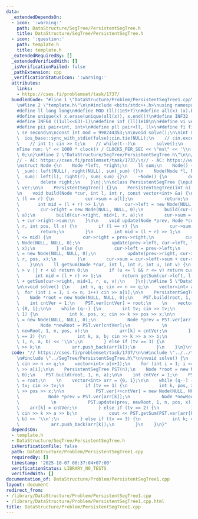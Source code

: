 ```yaml
---
data:
  _extendedDependsOn:
  - icon: ':warning:'
    path: DataStructure/SegTree/PersistentSegTree.h
    title: DataStructure/SegTree/PersistentSegTree.h
  - icon: ':question:'
    path: template.h
    title: template.h
  _extendedRequiredBy: []
  _extendedVerifiedWith: []
  _isVerificationFailed: false
  _pathExtension: cpp
  _verificationStatusIcon: ':warning:'
  attributes:
    links:
    - https://cses.fi/problemset/task/1737/
  bundledCode: "#line 1 \"DataStructure/Problem/PersistentSegTree1.cpp\"\n// https://cses.fi/problemset/task/1737/\n\
    \n#line 2 \"template.h\"\n\n#include <bits/stdc++.h>\nusing namespace std;\n \n\
    #define ll long long\n#define MOD (ll)(1e9+7)\n#define all(x) (x).begin(),(x).end()\n\
    #define unique(x) x.erase(unique(all(x)), x.end())\n#define INF32 ((1ull<<31)-1)\n\
    #define INF64 ((1ull<<63)-1)\n#define inf (ll)1e18\n\n#define vi vector<int>\n\
    #define pii pair<int, int>\n#define pll pair<ll, ll>\n#define fi first\n#define\
    \ se second\n\nconst int mod = 998244353;\n\nvoid solve();\n\nint main(){\n  \
    \  ios_base::sync_with_stdio(false);cin.tie(NULL);\n    // cin.exceptions(cin.failbit);\n\
    \    // int t; cin >> t;\n    // while(t--)\n        solve();\n    cerr << \"\\\
    nTime run: \" << 1000 * clock() / CLOCKS_PER_SEC << \"ms\" << '\\n';\n    return\
    \ 0;\n}\n#line 2 \"DataStructure/SegTree/PersistentSegTree.h\"\n\n// Tested:\n\
    // - AC: https://cses.fi/problemset/task/1737/\n// - AC: https://www.spoj.com/problems/PSEGTREE/\n\
    \nstruct Node {\n    Node *left, *right;\n    ll sum;\n    Node() {}\n    Node(ll\
    \ _sum): left(NULL), right(NULL), sum(_sum) {}\n    Node(Node *l, Node *r, ll\
    \ _sum): left(l), right(r), sum(_sum) {}\n    ~Node() {\n        delete left;\n\
    \        delete right;\n    }\n};\n\nclass PersistentSegTree {\npublic:\n    vector<Node*>\
    \ ver;\n\n    PersistentSegTree() {}\n    PersistentSegTree(int n): ver(n+1) {}\n\
    \n    void build(Node *cur, int l, int r, const vector<int> &a) {\n        if\
    \ (l == r) {\n            cur->sum = a[l];\n            return;\n        }\n \
    \       int mid = (l + r) >> 1;\n        cur->left = new Node(NULL, NULL, 0);\n\
    \        cur->right = new Node(NULL, NULL, 0);\n        build(cur->left, l, mid,\
    \ a);\n        build(cur->right, mid+1, r, a);\n        cur->sum = cur->left->sum\
    \ + cur->right->sum;\n    }\n\n    void update(Node *prev, Node *cur, int l, int\
    \ r, int pos, ll x) {\n        if (l == r) {\n            cur->sum = x;\n    \
    \        return;\n        }\n        int mid = (l + r) >> 1;\n        if (pos\
    \ <= mid) {\n            cur->right = prev->right;\n            cur->left = new\
    \ Node(NULL, NULL, 0);\n            update(prev->left, cur->left, l, mid, pos,\
    \ x);\n        } else {\n            cur->left = prev->left;\n            cur->right\
    \ = new Node(NULL, NULL, 0);\n            update(prev->right, cur->right, mid+1,\
    \ r, pos, x);\n        }\n        cur->sum = cur->left->sum + cur->right->sum;\n\
    \    }\n\n    ll getSum(Node *cur, int l, int r, int u, int v) {\n        if (l\
    \ > v || r < u) return 0;\n        if (u <= l && r <= v) return cur->sum;\n  \
    \      int mid = (l + r) >> 1;\n        return getSum(cur->left, l, mid, u, v)\
    \ + getSum(cur->right, mid+1, r, u, v);\n    }\n};\n#line 5 \"DataStructure/Problem/PersistentSegTree1.cpp\"\
    \n\nvoid solve() {\n    int n, q; cin >> n >> q;\n    vector<int> a(n+1);\n  \
    \  for (int i = 1; i <= n; i++) cin >> a[i];\n\n    PersistentSegTree PST(n);\n\
    \    Node *root = new Node(NULL, NULL, 0);\n    PST.build(root, 1, n, a);\n\n\
    \    int cntVer = 1;\n    PST.ver[cntVer] = root;\n    \n    vector<int> arr =\
    \ {0, 1};\n\n    while (q--) {\n        int tv; cin >> tv;\n        if (tv ==\
    \ 1) {\n            int k, pos, x; cin >> k >> pos >> x;\n\n            PST.ver[++cntVer]\
    \ = new Node(NULL, NULL, 0);\n            Node *prev = PST.ver[arr[k]];\n    \
    \        Node *newRoot = PST.ver[cntVer];\n            \n            PST.update(prev,\
    \ newRoot, 1, n, pos, x);\n            arr[k] = cntVer;\n        } else if (tv\
    \ == 2) {\n            int k, a, b; cin >> k >> a >> b;\n            cout << PST.getSum(PST.ver[arr[k]],\
    \ 1, n, a, b) << '\\n';\n        } else if (tv == 3) {\n            int k; cin\
    \ >> k;\n            arr.push_back(arr[k]);\n        }\n    }\n}\n"
  code: "// https://cses.fi/problemset/task/1737/\n\n#include \"../../template.h\"\
    \n#include \"../SegTree/PersistentSegTree.h\"\n\nvoid solve() {\n    int n, q;\
    \ cin >> n >> q;\n    vector<int> a(n+1);\n    for (int i = 1; i <= n; i++) cin\
    \ >> a[i];\n\n    PersistentSegTree PST(n);\n    Node *root = new Node(NULL, NULL,\
    \ 0);\n    PST.build(root, 1, n, a);\n\n    int cntVer = 1;\n    PST.ver[cntVer]\
    \ = root;\n    \n    vector<int> arr = {0, 1};\n\n    while (q--) {\n        int\
    \ tv; cin >> tv;\n        if (tv == 1) {\n            int k, pos, x; cin >> k\
    \ >> pos >> x;\n\n            PST.ver[++cntVer] = new Node(NULL, NULL, 0);\n \
    \           Node *prev = PST.ver[arr[k]];\n            Node *newRoot = PST.ver[cntVer];\n\
    \            \n            PST.update(prev, newRoot, 1, n, pos, x);\n        \
    \    arr[k] = cntVer;\n        } else if (tv == 2) {\n            int k, a, b;\
    \ cin >> k >> a >> b;\n            cout << PST.getSum(PST.ver[arr[k]], 1, n, a,\
    \ b) << '\\n';\n        } else if (tv == 3) {\n            int k; cin >> k;\n\
    \            arr.push_back(arr[k]);\n        }\n    }\n}"
  dependsOn:
  - template.h
  - DataStructure/SegTree/PersistentSegTree.h
  isVerificationFile: false
  path: DataStructure/Problem/PersistentSegTree1.cpp
  requiredBy: []
  timestamp: '2025-10-07 00:37:04+07:00'
  verificationStatus: LIBRARY_NO_TESTS
  verifiedWith: []
documentation_of: DataStructure/Problem/PersistentSegTree1.cpp
layout: document
redirect_from:
- /library/DataStructure/Problem/PersistentSegTree1.cpp
- /library/DataStructure/Problem/PersistentSegTree1.cpp.html
title: DataStructure/Problem/PersistentSegTree1.cpp
---
```

